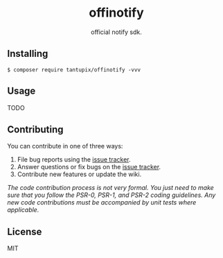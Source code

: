 <h1 align="center"> offinotify </h1>

<p align="center"> official notify sdk.</p>


## Installing

```shell
$ composer require tantupix/offinotify -vvv
```

## Usage

TODO

## Contributing

You can contribute in one of three ways:

1. File bug reports using the [issue tracker](https://github.com/tantupix/offinotify/issues).
2. Answer questions or fix bugs on the [issue tracker](https://github.com/tantupix/offinotify/issues).
3. Contribute new features or update the wiki.

_The code contribution process is not very formal. You just need to make sure that you follow the PSR-0, PSR-1, and PSR-2 coding guidelines. Any new code contributions must be accompanied by unit tests where applicable._

## License

MIT